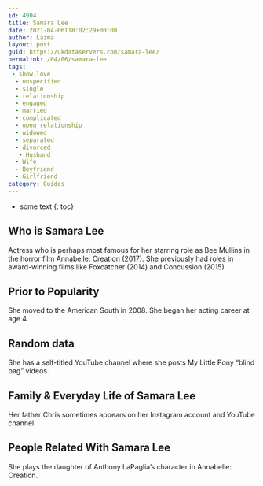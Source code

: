 ```yaml
---
id: 4904
title: Samara Lee
date: 2021-04-06T18:02:29+00:00
author: Laima
layout: post
guid: https://ukdataservers.com/samara-lee/
permalink: /04/06/samara-lee
tags:
 - show love
  - unspecified
  - single
  - relationship
  - engaged
  - married
  - complicated
  - open relationship
  - widowed
  - separated
  - divorced
   - Husband
  - Wife
  - Boyfriend
  - Girlfriend
category: Guides
---
```


* some text
{: toc}


## Who is Samara Lee
                  
                  
                  
Actress who is perhaps most famous for her starring role as Bee Mullins in the horror film Annabelle: Creation (2017). She previously had roles in award-winning films like Foxcatcher (2014) and Concussion (2015). 
                  
              
            
              
            
                
                
                
## Prior to Popularity
                  
                  
                  
She moved to the American South in 2008. She began her acting career at age 4.
                  
              
            
              
            
                
                
                
## Random data
                  
                  
                  
She has a self-titled YouTube channel where she posts My Little Pony &#8220;blind bag&#8221; videos. 
                  
              
            
              
            
                
                
                
## Family & Everyday Life of Samara Lee
                  
                  
                  
Her father Chris sometimes appears on her Instagram account and YouTube channel.
                  
              
            
              
            
                
                
                
## People Related With Samara Lee
                  
                  
                  
She plays the daughter of Anthony LaPaglia&#8217;s character in Annabelle: Creation.
                  
              
            
              
            
                
              
            
              
              
            
            
              
            
          
          
          